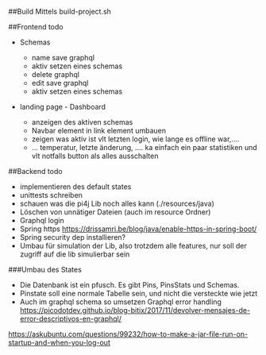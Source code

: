 ##Build
Mittels build-project.sh

##Frontend todo
* Schemas
  * name save graphql
  * aktiv setzen eines schemas
  * delete graphql
  * edit save graphql
  * aktiv setzen eines schemas
  
* landing page - Dashboard
  * anzeigen des aktiven schemas
  * Navbar element in link element umbauen
  * zeigen was aktiv ist vlt letzten login, wie lange es offline war,....
  * ... temperatur, letzte änderung, .... ka einfach ein paar statistiken und vlt notfalls button als alles ausschalten
  
  

##Backend todo
* implementieren des default states
* unittests schreiben
* schauen was die pi4j Lib noch alles kann (./resources/java)
* Löschen von unnätiger Dateien (auch im resource Ordner)
* Graphql login
* Spring https https://drissamri.be/blog/java/enable-https-in-spring-boot/
* Spring security dep installieren?
* Umbau für simulation der Lib, also trotzdem alle features, nur soll der zugriff auf die lib simulierbar sein

###Umbau des States
 * Die Datenbank ist ein pfusch. Es gibt Pins, PinsStats und Schemas. 
  * Pinstate soll eine normale Tabelle sein, und nicht die versteckte wie jetzt
  * Auch im graphql schema so umsetzen
Graphql error handling  
https://picodotdev.github.io/blog-bitix/2017/11/devolver-mensajes-de-error-descriptivos-en-graphql/

https://askubuntu.com/questions/99232/how-to-make-a-jar-file-run-on-startup-and-when-you-log-out
